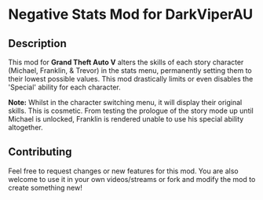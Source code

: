 # Negative Stats Mod for DarkViperAU

## Description

This mod for **Grand Theft Auto V** alters the skills of each story character (Michael, Franklin, & Trevor) in the stats menu, permanently setting them to their lowest possible values. This mod drastically limits or even disables the 'Special' ability for each character.

**Note:**
Whilst in the character switching menu, it will display their original skills. This is cosmetic. From testing  the prologue of the story mode up until Michael is unlocked, Franklin is rendered unable to use his special ability altogether.

## Contributing

Feel free to request changes or new features for this mod. You are also welcome to use it in your own videos/streams or fork and modify the mod to create something new!
